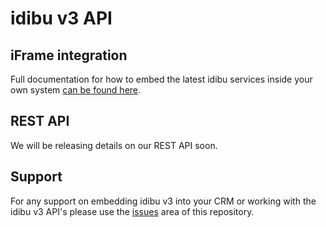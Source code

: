 # idibu v3 API

## iFrame integration

Full documentation for how to embed the latest idibu services inside your own system [can be found here](https://github.com/oneworldmarket/idibu-v3-api/blob/master/stuff/iFrame%20integration/README.md).

## REST API

We will be releasing details on our REST API soon.

## Support

For any support on embedding idibu v3 into your CRM or working with the idibu v3 API's please use the <a href="https://github.com/oneworldmarket/idibu-v3-api/issues">issues</a> area of this repository.
